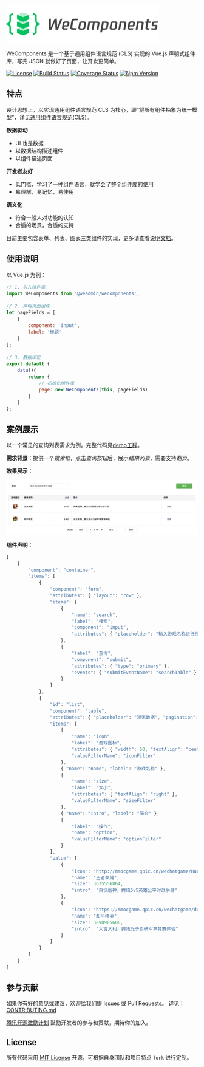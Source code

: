 <img src="logo.png" width="400" height="100" />

WeComponents 是一个基于通用组件语言规范 (CLS) 实现的 Vue.js 声明式组件库，写完 JSON 就做好了页面，让开发更简单。</p>

[![License](https://img.shields.io/npm/l/%40weadmin%2Fwecomponents)](https://github.com/Tencent/WeComponents/blob/master/LICENSE) [![Build Status](https://travis-ci.org/Tencent/WeComponents.svg?branch=master)](https://travis-ci.org/Tencent/WeComponents) [![Coverage Status](https://coveralls.io/repos/github/Tencent/WeComponents/badge.svg?branch=master)](https://coveralls.io/github/Tencent/WeComponents?branch=master) [![Npm Version](https://img.shields.io/npm/v/@weadmin/wecomponents)](https://www.npmjs.com/package/@weadmin/wecomponents)

## 特点

设计思想上，以实现通用组件语言规范 CLS 为核心，即“将所有组件抽象为统一模型”，详见[通用组件语言规范(CLS)](CLS.md)。

**数据驱动**
* UI 也是数据
* 以数据结构描述组件
* 以组件描述页面

**开发者友好**
* 低门槛，学习了一种组件语言，就学会了整个组件库的使用
* 易理解，易记忆，易使用

**语义化**
* 符合一般人对功能的认知
* 合适的场景，合适的支持

目前主要包含表单、列表、图表三类组件的实现，更多请查看[说明文档](https://tencent.github.io/WeComponents/)。

## 使用说明

以 Vue.js 为例：

```javascript
// 1. 引入组件库
import WeComponents from '@weadmin/wecomponents';

// 2. 声明页面组件
let pageFields = [
    {
        component: 'input',
        label: '标题'
    }
];

// 3. 数据绑定
export default {
    data(){
        return {
            // 初始化组件库
            page: new WeComponents(this, pageFields)
        }
    }
};
```


## 案例展示

以一个常见的查询列表需求为例。完整代码见[demo工程](https://github.com/weadmin/WeComponentsDemo)。

**需求背景**：提供一个*搜索框*，点击*查询按钮*后，展示*结果列表*，需要支持*翻页*。

**效果展示**：

![demo](demo.png)

**组件声明**：

```javascript
[
    {
        "component": "container",
        "items": [
            {
                "component": "form",
                "attributes": { "layout": "row" },
                "items": [
                    {
                        "name": "search",
                        "label": "搜索",
                        "component": "input",
                        "attributes": { "placeholder": "输入游戏名称进行搜索" }
                    },
                    {
                        "label": "查询",
                        "component": "submit",
                        "attributes": { "type": "primary" },
                        "events": { "submitEventName": "searchTable" }
                    }
                ]
            },
            {
                "id": "list",
                "component": "table",
                "attributes": { "placeholder": "暂无数据", "pagination": "default" },
                "items": [
                    {
                        "name": "icon",
                        "label": "游戏图标",
                        "attributes": { "width": 60, "textAlign": "center" },
                        "valueFilterName": "iconFilter"
                    },
                    { "name": "name", "label": "游戏名称" },
                    {
                        "name": "size",
                        "label": "大小",
                        "attributes": { "textAlign": "right" },
                        "valueFilterName": "sizeFilter"
                    },
                    { "name": "intro", "label": "简介" },
                    {
                        "label": "操作",
                        "name": "option",
                        "valueFilterName": "optionFilter"
                    }
                ],
                "value": [
                    {
                        "icon": "http://mmocgame.qpic.cn/wechatgame/HurH4elIxzLGX0FjtUic0kcQtloVbicTO6LVjWicWYwrIvUBSsve2KWz40jS2MFM5Zu/0",
                        "name": "王者荣耀",
                        "size": 3675556864,
                        "intro": "爽快超神，腾讯5v5英雄公平对战手游"
                    },
                    {
                        "icon": "https://mmocgame.qpic.cn/wechatgame/duc2TvpEgSTLicunKH0MgcMLa8jicfvBvEXiaNAIReHzQJxhsibvgbVpIKtibgV8UcMEO/0",
                        "name": "和平精英",
                        "size": 3898905600,
                        "intro": "大吉大利，腾讯光子自研军事竞赛体验"
                    }
                ]
            }
        ]
    }
]
```


## 参与贡献

如果你有好的意见或建议，欢迎给我们提 Issues 或 Pull Requests。
详见：[CONTRIBUTING.md](./CONTRIBUTING.md)

[腾讯开源激励计划](https://opensource.tencent.com/contribution) 鼓励开发者的参与和贡献，期待你的加入。

## License

所有代码采用 [MIT License](http://opensource.org/licenses/MIT) 开源，可根据自身团队和项目特点 `fork` 进行定制。 
